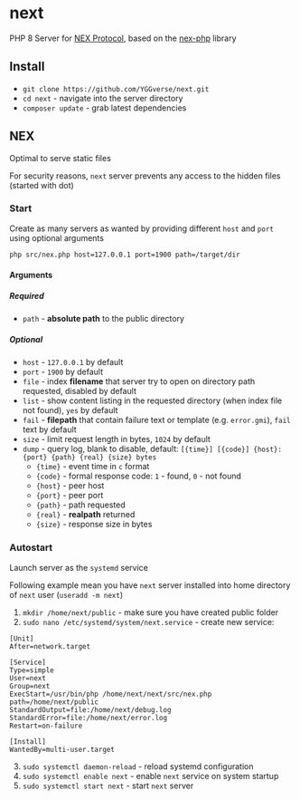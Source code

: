 # next

PHP 8 Server for [NEX Protocol](https://nightfall.city/nex/info/specification.txt), based on the [nex-php](https://github.com/YGGverse/nex-php) library

## Install

* `git clone https://github.com/YGGverse/next.git`
* `cd next` - navigate into the server directory
* `composer update` - grab latest dependencies

## NEX

Optimal to serve static files

For security reasons, `next` server prevents any access to the hidden files (started with dot)

### Start

Create as many servers as wanted by providing different `host` and `port` using optional arguments

``` bash
php src/nex.php host=127.0.0.1 port=1900 path=/target/dir
```

#### Arguments

##### Required

* `path` - **absolute path** to the public directory

##### Optional

* `host` - `127.0.0.1` by default
* `port` - `1900` by default
* `file` - index **filename** that server try to open on directory path requested, disabled by default
* `list` - show content listing in the requested directory (when index file not found), `yes` by default
* `fail` - **filepath** that contain failure text or template (e.g. `error.gmi`), `fail` text by default
* `size` - limit request length in bytes, `1024` by default
* `dump` - query log, blank to disable, default: `[{time}] [{code}] {host}:{port} {path} {real} {size} bytes`
  * `{time}` - event time in `c` format
  * `{code}` - formal response code: `1` - found, `0` - not found
  * `{host}` - peer host
  * `{port}` - peer port
  * `{path}` - path requested
  * `{real}` - **realpath** returned
  * `{size}` - response size in bytes

### Autostart

Launch server as the `systemd` service

Following example mean you have `next` server installed into home directory of `next` user (`useradd -m next`)

1. `mkdir /home/next/public` - make sure you have created public folder
2. `sudo nano /etc/systemd/system/next.service` - create new service:

``` next.service
[Unit]
After=network.target

[Service]
Type=simple
User=next
Group=next
ExecStart=/usr/bin/php /home/next/next/src/nex.php path=/home/next/public
StandardOutput=file:/home/next/debug.log
StandardError=file:/home/next/error.log
Restart=on-failure

[Install]
WantedBy=multi-user.target
```

3. `sudo systemctl daemon-reload` - reload systemd configuration
4. `sudo systemctl enable next` - enable `next` service on system startup
5. `sudo systemctl start next` - start `next` server
